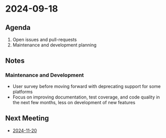 # 2024-09-18

## Agenda

1. Open issues and pull-requests
2. Maintenance and development planning

## Notes

### Maintenance and Development

- User survey before moving forward with deprecating support for some platforms
- Focus on improving documentation, test coverage, and code quality in the next few months, less on development of new features

## Next Meeting

- [2024-11-20](2024-11-20.md)
